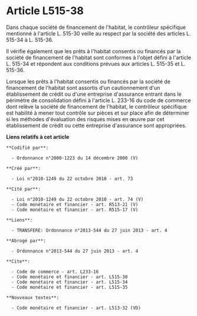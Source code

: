 # Article L515-38

Dans chaque société de financement de l'habitat, le contrôleur spécifique mentionné à l'article L. 515-30 veille au respect
par la société des articles L. 515-34 à L. 515-36. 

Il vérifie également que les prêts à l'habitat consentis ou financés par la société de financement de l'habitat sont
conformes à l'objet défini à l'article L. 515-34 et répondent aux conditions prévues aux articles L. 515-35 et L. 515-36. 

Lorsque les prêts à l'habitat consentis ou financés par la société de financement de l'habitat sont assortis d'un
cautionnement d'un établissement de crédit ou d'une entreprise d'assurance entrant dans le périmètre de consolidation défini
à l'article L. 233-16 du code de commerce dont relève la société de financement de l'habitat, le contrôleur spécifique est
habilité à mener tout contrôle sur pièces et sur place afin de déterminer si les méthodes d'évaluation des risques mises en
œuvre par cet établissement de crédit ou cette entreprise d'assurance sont appropriées.

**Liens relatifs à cet article**

	**Codifié par**:

	  - Ordonnance n°2000-1223 du 14 décembre 2000 (V)

	**Créé par**:

	  - Loi n°2010-1249 du 22 octobre 2010 - art. 73

	**Cité par**:

	  - Loi n°2010-1249 du 22 octobre 2010 - art. 74 (V)
	  - Code monétaire et financier - art. R513-21 (V)
	  - Code monétaire et financier - art. R515-17 (V)

	**Liens**:

	  - TRANSFERE: Ordonnance n°2013-544 du 27 juin 2013 - art. 4

	**Abrogé par**:

	  - Ordonnance n°2013-544 du 27 juin 2013 - art. 4

	**Cite**:

	  - Code de commerce - art. L233-16
	  - Code monétaire et financier - art. L515-30
	  - Code monétaire et financier - art. L515-34
	  - Code monétaire et financier - art. L515-35

	**Nouveaux textes**:

	  - Code monétaire et financier - art. L513-32 (VD)
